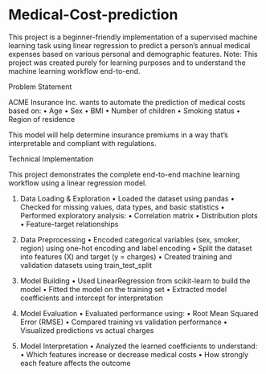 # Medical-Cost-prediction
This project is a beginner-friendly implementation of a supervised machine learning task using linear regression to predict a person’s annual medical expenses based on various personal and demographic features.
Note: This project was created purely for learning purposes and to understand the machine learning workflow end-to-end.

Problem Statement

ACME Insurance Inc. wants to automate the prediction of medical costs based on:
	•	Age
	•	Sex
	•	BMI
	•	Number of children
	•	Smoking status
	•	Region of residence

This model will help determine insurance premiums in a way that’s interpretable and compliant with regulations.

Technical Implementation

This project demonstrates the complete end-to-end machine learning workflow using a linear regression model.

1. Data Loading & Exploration
	•	Loaded the dataset using pandas
	•	Checked for missing values, data types, and basic statistics
	•	Performed exploratory analysis:
	•	Correlation matrix
	•	Distribution plots
	•	Feature-target relationships

2. Data Preprocessing
	•	Encoded categorical variables (sex, smoker, region) using one-hot encoding and label encoding
	•	Split the dataset into features (X) and target (y = charges)
	•	Created training and validation datasets using train_test_split

3. Model Building
	•	Used LinearRegression from scikit-learn to build the model
	•	Fitted the model on the training set
	•	Extracted model coefficients and intercept for interpretation

4. Model Evaluation
	•	Evaluated performance using:
	•	Root Mean Squared Error (RMSE)
	•	Compared training vs validation performance
	•	Visualized predictions vs actual charges

5. Model Interpretation
	•	Analyzed the learned coefficients to understand:
	•	Which features increase or decrease medical costs
	•	How strongly each feature affects the outcome
